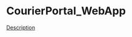# CourierPortal_WebApp

[Description](https://github.com/abhisheknalla/CourierPortal_WebApp/blob/master/main.org)
